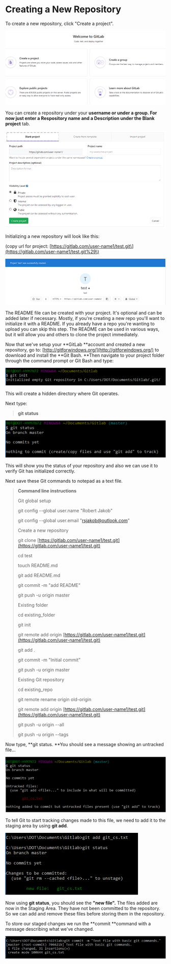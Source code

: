 # Creating a New Repository

To create a new repository, click "Create a project".

![](/assets/7.PNG)

You can create a repository under your **username **or under a **group**. For now just enter a Respository name and a Description under the** Blank project** tab.

![](/assets/6.PNG)

Initializing a new repository will look like this:

\(copy url for project:  [https://gitlab.com/user-name1/test.git\](https://gitlab.com/user-name1/test.git%29\)

![](/assets/8.PNG)

The README file can be created with your project. It's optional and can be added later if necessary. Mostly, if you're creating a new repo you'll want to initialize it with a README.  If you already have a repo you're wanting to upload you can skip this step. The README can be used in various ways, but it will allow you and others to clone the project immediately.

Now that we've setup your **GitLab **account and created a new repository, go to: [http://gitforwindows.org/](http://gitforwindows.org/)  to download and install the **Git Bash. **Then navigate to your project folder through the command prompt or Git Bash and type:

![](/assets/9.PNG)

This will create a hidden directory where Git operates.

Next type:

> **git status**

![](/assets/10.PNG)

This will show you the status of your repository and also we can use it to verify Git has initialized correctly.

Next save these Git commands to notepad as a text file.

> **Command line instructions**
>
> Git global setup
>
> git config --global user.name "Robert Jakob"
>
> git config --global user.email "rsjakob@outlook.com"
>
> Create a new repository
>
> git clone [https://gitlab.com/user-name1/test.git](https://gitlab.com/user-name1/test.git)
>
> cd test
>
> touch README.md
>
> git add README.md
>
> git commit -m "add README"
>
> git push -u origin master
>
> Existing folder
>
> cd existing\_folder
>
> git init
>
> git remote add origin [https://gitlab.com/user-name1/test.git](https://gitlab.com/user-name1/test.git)
>
> git add .
>
> git commit -m "Initial commit"
>
> git push -u origin master
>
> Existing Git repository
>
> cd existing\_repo
>
> git remote rename origin old-origin
>
> git remote add origin [https://gitlab.com/user-name1/test.git](https://gitlab.com/user-name1/test.git)
>
> git push -u origin --all
>
> git push -u origin --tags

Now type, **git status. **You should see a message showing an untracked file...

![](/assets/11.PNG)

To tell Git to start tracking changes made to this file, we need to add it to the staging area by using **git add**.

![](/assets/14.PNG)

Now using **git status**, you should see the **"new file".**  The files added are now in the Staging Area.  They have not been committed to the repository.  So we can add and remove these files before storing them in the repository.

To store our staged changes we run the **commit **command with a message describing what we've changed.

![](/assets/15.PNG)



















